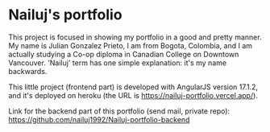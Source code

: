 # Nailuj's portfolio

This project is focused in showing my portfolio in a good and pretty manner. My name is Julian Gonzalez Prieto, I am from Bogota, Colombia, and I am actually studying a Co-op diploma in Canadian College on Downtown Vancouver. 'Nailuj' term has one simple explanation: it's my name backwards.

This little project (frontend part) is developed with AngularJS version 17.1.2, and it's deployed on heroku (the URL is https://nailuj-portfolio.vercel.app/).

Link for the backend part of this portfolio (send mail, private repo): https://github.com/nailuj1992/Nailuj-portfolio-backend
